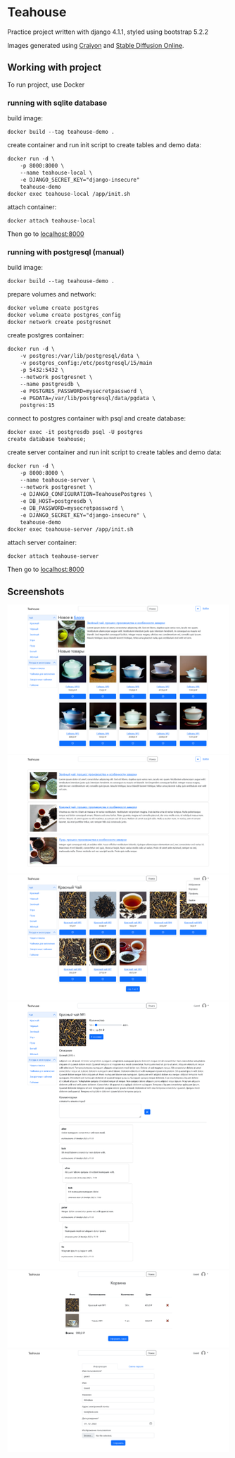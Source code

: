 # Teahouse

Practice project written with django 4.1.1, styled using bootstrap 5.2.2

Images generated using [Craiyon](https://www.craiyon.com/) and [Stable Diffusion
Online](https://stablediffusionweb.com/).

## Working with project
To run project, use Docker

### running with sqlite database
build image:
```
docker build --tag teahouse-demo .
```

create container and run init script to create tables and demo data:
```
docker run -d \
    -p 8000:8000 \
    --name teahouse-local \
    -e DJANGO_SECRET_KEY="django-insecure"
    teahouse-demo
docker exec teahouse-local /app/init.sh
```

attach container:
```
docker attach teahouse-local
```

Then go to [localhost:8000](http://localhost:8000/)

### running with postgresql (manual)
build image:
```
docker build --tag teahouse-demo .
```

prepare volumes and network:
```
docker volume create postgres
docker volume create postgres_config
docker network create postgresnet
```

create postgres container:
```
docker run -d \
    -v postgres:/var/lib/postgresql/data \
    -v postgres_config:/etc/postgresql/15/main
    -p 5432:5432 \
    --network postgresnet \
    --name postgresdb \
    -e POSTGRES_PASSWORD=mysecretpassword \
    -e PGDATA=/var/lib/postgresql/data/pgdata \
    postgres:15
```

connect to postgres container with psql and create database:
```
docker exec -it postgresdb psql -U postgres
create database teahouse;
```

create server container and run init script to create tables and demo data:
```
docker run -d \
    -p 8000:8000 \
    --name teahouse-server \
    --network postgresnet \
    -e DJANGO_CONFIGURATION=TeahousePostgres \
    -e DB_HOST=postgresdb \
    -e DB_PASSWORD=mysecretpassword \
    -e DJANGO_SECRET_KEY="django-insecure" \
    teahouse-demo
docker exec teahouse-server /app/init.sh
```

attach server container:
```
docker attach teahouse-server
```

Then go to [localhost:8000](http://localhost:8000/)

## Screenshots
![Home page](screenshots/home.png?raw=true "Home page")
![Article page](screenshots/articles.png?raw=true "Article page")
![Products page](screenshots/products.png?raw=true "Products page")
![Product detail page](screenshots/product-detail.png?raw=true "Product detail page")
![Cart page](screenshots/cart.png?raw=true "Cart page")
![Profile page](screenshots/profile.png?raw=true "Profile page")

